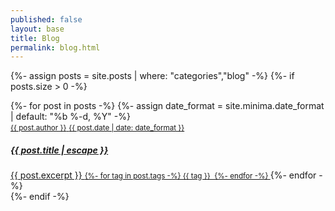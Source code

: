 ```yaml
---
published: false
layout: base
title: Blog
permalink: blog.html
---
```

{%- assign posts = site.posts | where: "categories","blog" -%}
{%- if posts.size > 0 -%}
  <div class="col-md-6 list-group">
    {%- for post in posts -%}
    {%- assign date_format = site.minima.date_format | default: "%b %-d, %Y" -%}
    <a href="{{ post.url | relative_url }}" class="list-group-item list-group-item-action">
      <div class="d-flex w-100 justify-content-between">
        <small>{{ post.author }}</small>
        <small>{{ post.date | date: date_format }}</small>
      </div>
      <h5 class="my-2">{{ post.title | escape }}</h5>
      {{ post.excerpt }}
      <small>
        {%- for tag in post.tags -%}
          {{ tag }}&nbsp;
        {%- endfor -%}
      </small>
    </a>
    {%- endfor -%}
  </div>
{%- endif -%}
